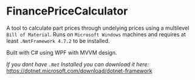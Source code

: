 # FinancePriceCalculator

A tool to calculate part prices through undelying prices 
using a multilevel `Bill of Material`.
Runs on `Microsoft Windows` machines and requires at least `.NetFramework 4.7.2` to be installed.


Built with C# using WPF with MVVM design.


_If you dont have `.Net` Installed you can download it here:_
https://dotnet.microsoft.com/download/dotnet-framework
